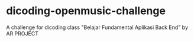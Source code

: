 # dicoding-openmusic-challenge
A challenge for dicoding class "Belajar Fundamental Aplikasi Back End" by AR PROJECT

